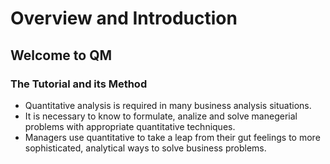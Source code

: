 # Overview and Introduction

## Welcome to QM

### The Tutorial and its Method

- Quantitative analysis is required in many business analysis situations.
- It is necessary to know to formulate, analize and solve manegerial problems with appropriate quantitative techniques.
- Managers use quantitative to take a leap from their gut feelings to more sophisticated, analytical ways to solve business problems.
